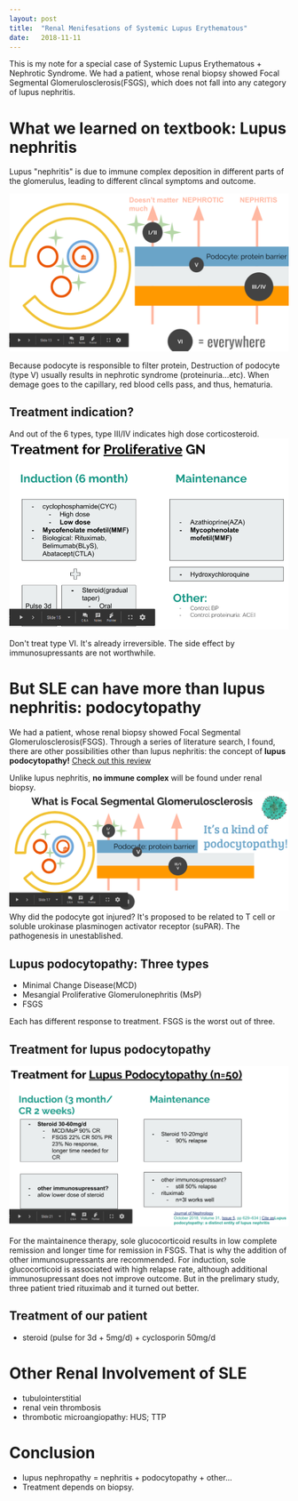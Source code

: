 ```yaml
---
layout: post
title:  "Renal Menifesations of Systemic Lupus Erythematous"
date:   2018-11-11
---
```

This is my note for a special case of Systemic Lupus Erythematous + Nephrotic Syndrome. 
We had a patient, whose renal biopsy showed Focal Segmental Glomerulosclerosis(FSGS), which does not fall into any category of lupus nephritis.

# What we learned on textbook: Lupus nephritis
Lupus "nephritis" is due to immune complex deposition in different parts of the glomerulus, leading to different clincal symptoms and outcome.

![6 Types of Lupus Nephritis](/assets/img/lupus_nephritis.png)

Because podocyte is responsible to filter protein, Destruction of podocyte (type V) usually results in nephrotic syndrome (proteinuria...etc).
When demage goes to the capillary, red blood cells pass, and thus, hematuria.

## Treatment indication?
And out of the 6 types, type III/IV indicates high dose corticosteroid.
![Rx for proliferative GN](/assets/img/proliferative_gn.png)

Don't treat type VI. It's already irreversible. The side effect by immunosupressants are not worthwhile.

# But SLE can have more than lupus nephritis: podocytopathy

We had a patient, whose renal biopsy showed Focal Segmental Glomerulosclerosis(FSGS). Through a series of literature search, I found, there are other possibilities other than lupus nephritis: the concept of **lupus podocytopathy!** [Check out this review](https://www.ncbi.nlm.nih.gov/pubmed/29270846)

Unlike lupus nephritis, **no immune complex** will be found under renal biopsy.
![6 Types of Lupus Nephritis](/assets/img/fsgs.png)
Why did the podocyte got injured? It's proposed to be related to T cell or soluble urokinase plasminogen activator receptor (suPAR). The pathogenesis in unestablished.

## Lupus podocytopathy: Three types
- Minimal Change Disease(MCD)
- Mesangial Proliferative Glomerulonephritis (MsP)
- FSGS

Each has different response to treatment. FSGS is the worst out of three.

## Treatment for lupus podocytopathy
![6 Types of Lupus Nephritis](/assets/img/podo_rx.png)

For the maintainence therapy, sole glucocorticoid results in low complete remission and longer time for remission in FSGS. That is why the addition of other immunosupressants are recommended.
For induction, sole glucocorticoid is associated with high relapse rate, although additional immunosupressant does not improve outcome. But in the prelimary study, three patient tried rituximab and it turned out better.

## Treatment of our patient
- steroid (pulse for 3d + 5mg/d) + cyclosporin 50mg/d

# Other Renal Involvement of SLE
- tubulointerstitial
- renal vein thrombosis
- thrombotic microangiopathy: HUS; TTP

# Conclusion
- lupus nephropathy = nephritis + podocytopathy + other...
- Treatment depends on biopsy. 
